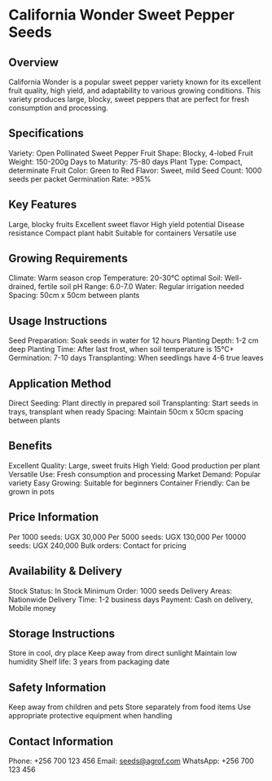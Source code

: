 # California Wonder Sweet Pepper Seeds

## Overview
California Wonder is a popular sweet pepper variety known for its excellent fruit quality, high yield, and adaptability to various growing conditions. This variety produces large, blocky, sweet peppers that are perfect for fresh consumption and processing.

## Specifications
Variety: Open Pollinated Sweet Pepper
Fruit Shape: Blocky, 4-lobed
Fruit Weight: 150-200g
Days to Maturity: 75-80 days
Plant Type: Compact, determinate
Fruit Color: Green to Red
Flavor: Sweet, mild
Seed Count: 1000 seeds per packet
Germination Rate: >95%

## Key Features
Large, blocky fruits
Excellent sweet flavor
High yield potential
Disease resistance
Compact plant habit
Suitable for containers
Versatile use

## Growing Requirements
Climate: Warm season crop
Temperature: 20-30°C optimal
Soil: Well-drained, fertile soil
pH Range: 6.0-7.0
Water: Regular irrigation needed
Spacing: 50cm x 50cm between plants

## Usage Instructions
Seed Preparation: Soak seeds in water for 12 hours
Planting Depth: 1-2 cm deep
Planting Time: After last frost, when soil temperature is 15°C+
Germination: 7-10 days
Transplanting: When seedlings have 4-6 true leaves

## Application Method
Direct Seeding: Plant directly in prepared soil
Transplanting: Start seeds in trays, transplant when ready
Spacing: Maintain 50cm x 50cm spacing between plants

## Benefits
Excellent Quality: Large, sweet fruits
High Yield: Good production per plant
Versatile Use: Fresh consumption and processing
Market Demand: Popular variety
Easy Growing: Suitable for beginners
Container Friendly: Can be grown in pots

## Price Information
Per 1000 seeds: UGX 30,000
Per 5000 seeds: UGX 130,000
Per 10000 seeds: UGX 240,000
Bulk orders: Contact for pricing

## Availability & Delivery
Stock Status: In Stock
Minimum Order: 1000 seeds
Delivery Areas: Nationwide
Delivery Time: 1-2 business days
Payment: Cash on delivery, Mobile money

## Storage Instructions
Store in cool, dry place
Keep away from direct sunlight
Maintain low humidity
Shelf life: 3 years from packaging date

## Safety Information
Keep away from children and pets
Store separately from food items
Use appropriate protective equipment when handling

## Contact Information
Phone: +256 700 123 456
Email: seeds@agrof.com
WhatsApp: +256 700 123 456
